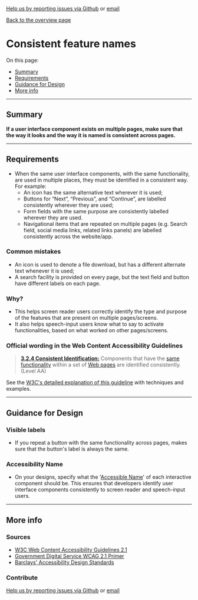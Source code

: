 [Help us by reporting issues via Github](https://github.com/theappbusiness/accessibility-guidelines) or [email](mailto:jeanfrancois@theappbusiness.com)

[Back to the overview page](./../index.html)

# Consistent feature names

On this page:
* [Summary](#summary)
* [Requirements](#requirements)
* [Guidance for Design](#guidance-for-design)
* [More info](#more-info)

---

## Summary

**If a user interface component exists on multiple pages, make sure that the way it looks and the way it is named is consistent across pages.**

---

## Requirements

* When the same user interface components, with the same functionality, are used in multiple places, they must be identified in a consistent way. For example:
  * An icon has the same alternative text wherever it is used;
  * Buttons for “Next”, “Previous”, and “Continue”, are labelled consistently wherever they are used;
  * Form fields with the same purpose are consistently labelled wherever they are used.
  * Navigational items that are repeated on multiple pages (e.g. Search field, social media links, related links panels) are labelled consistently across the website/app.

### Common mistakes

* An icon is used to denote a file download, but has a different alternate text whenever it is used;
* A search facility is provided on every page, but the text field and button have different labels on each page.

### Why?

* This helps screen reader users correctly identify the type and purpose of the features that are present on multiple pages/screens.
* It also helps speech-input users know what to say to activate functionalities, based on what worked on other pages/screens.

### Official wording in the Web Content Accessibility Guidelines

> [**3.2.4 Consistent Identification:**](https://www.w3.org/TR/UNDERSTANDING-WCAG20/consistent-behavior-consistent-functionality.html) Components that have the [same functionality](https://www.w3.org/TR/UNDERSTANDING-WCAG20/consistent-behavior-consistent-functionality.html#samefunctionalitydef) within a set of [Web pages](https://www.w3.org/TR/UNDERSTANDING-WCAG20/consistent-behavior-consistent-functionality.html#webpagedef) are identified consistently. (Level AA)

See the [W3C's detailed explanation of this guideline](https://www.w3.org/TR/UNDERSTANDING-WCAG20/consistent-behavior-consistent-functionality.html) with techniques and examples.

---

## Guidance for Design

### Visible labels

* If you repeat a button with the same functionality across pages, makes sure that the button's label is always the same.

### Accessibility Name

* On your designs, specify what the '[Accessible Name](./definitions.md#accessible-name)' of each interactive component should be. This ensures that developers identify user interface components consistently to screen reader and speech-input users.

---

## More info

### Sources

* [W3C Web Content Accessibility Guidelines 2.1](https://www.w3.org/TR/WCAG21/)
* [Government Digital Service WCAG 2.1 Primer](https://alphagov.github.io/wcag-primer/)
* [Barclays' Accessibility Design Standards](https://home.barclays/who-we-are/our-suppliers/our-requirements-of-external-suppliers/)

### Contribute

[Help us by reporting issues via Github](https://github.com/theappbusiness/accessibility-guidelines) or [email](mailto:jeanfrancois@theappbusiness.com)